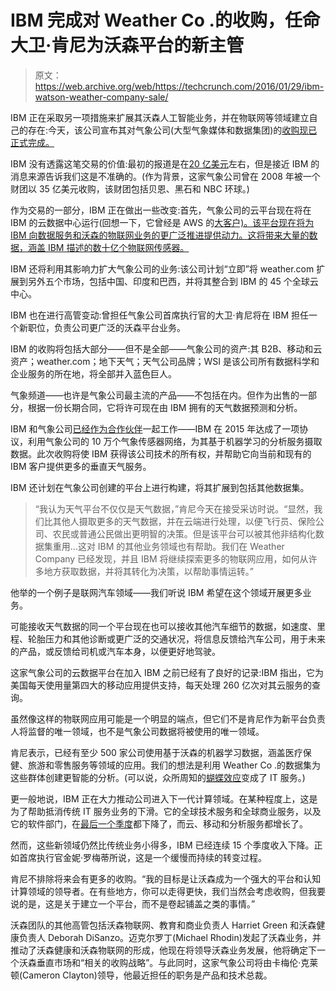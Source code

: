 # IBM 完成对 Weather Co .的收购，任命大卫·肯尼为沃森平台的新主管

> 原文：<https://web.archive.org/web/https://techcrunch.com/2016/01/29/ibm-watson-weather-company-sale/>

IBM 正在采取另一项措施来扩展其沃森人工智能业务，并在物联网等领域建立自己的存在:今天，该公司宣布其对气象公司(大型气象媒体和数据集团)的[收购现已正式完成。](https://web.archive.org/web/20230404190952/http://www-03.ibm.com/press/us/en/pressrelease/47952.wss)

IBM 没有透露这笔交易的价值:最初的报道是在[20 亿美元](https://web.archive.org/web/20230404190952/http://www.denverpost.com/weathernews/ci_29032603/ibm-nears-acquisition-weather-co-s-digital-data)左右，但是接近 IBM 的消息来源告诉我们这是不准确的。(作为背景，这家气象公司曾在 2008 年被一个财团以 35 亿美元收购，该财团包括贝恩、黑石和 NBC 环球。)

作为交易的一部分，IBM 正在做出一些改变:首先，气象公司的云平台现在将在 IBM 的云数据中心运行(回想一下，它曾经是 AWS 的[大客户)。该平台现在将为 IBM 向数据服务和沃森的物联网业务的更广泛推进提供动力。这将带来大量的数据，涵盖 IBM 描述的数十亿个物联网传感器。](https://web.archive.org/web/20230404190952/https://aws.amazon.com/solutions/case-studies/the-weather-company/)

IBM 还将利用其影响力扩大气象公司的业务:该公司计划“立即”将 weather.com 扩展到另外五个市场，包括中国、印度和巴西，并将其整合到 IBM 的 45 个全球云中心。

IBM 也在进行高管变动:曾担任气象公司首席执行官的大卫·肯尼将在 IBM 担任一个新职位，负责公司更广泛的沃森平台业务。

IBM 的收购将包括大部分——但不是全部——气象公司的资产:其 B2B、移动和云资产；weather.com；地下天气；天气公司品牌；WSI 是该公司所有数据科学和企业服务的所在地，将全部并入蓝色巨人。

气象频道——也许是气象公司最主流的产品——不包括在内。但作为出售的一部分，根据一份长期合同，它将许可现在由 IBM 拥有的天气数据预测和分析。

IBM 和气象公司[已经作为合作伙伴](https://web.archive.org/web/20230404190952/https://techcrunch.com/2015/03/30/ibm-wants-to-get-head-start-on-internet-of-things/)一起工作——IBM 在 2015 年达成了一项协议，利用气象公司的 10 万个气象传感器网络，为其基于机器学习的分析服务摄取数据。此次收购将使 IBM 获得该公司技术的所有权，并帮助它向当前和现有的 IBM 客户提供更多的垂直天气服务。

IBM 还计划在气象公司创建的平台上进行构建，将其扩展到包括其他数据集。

> “我认为天气平台不仅仅是天气数据，”肯尼今天在接受采访时说。“显然，我们比其他人摄取更多的天气数据，并在云端进行处理，以便飞行员、保险公司、农民或普通公民做出更明智的决策。但是该平台可以被其他非结构化数据集重用…这对 IBM 的其他业务领域也有帮助。我们在 Weather Company 已经发现，并且 IBM 将继续探索更多的物联网应用，如何从许多地方获取数据，并将其转化为决策，以帮助事情运转。”

他举的一个例子是联网汽车领域——我们听说 IBM 希望在这个领域开展更多业务。

可能接收天气数据的同一个平台现在也可以接收其他汽车细节的数据，如速度、里程、轮胎压力和其他诊断或更广泛的交通状况，将信息反馈给汽车公司，用于未来的产品，或反馈给司机或汽车本身，以便更好地驾驶。

这家气象公司的云数据平台在加入 IBM 之前已经有了良好的记录:IBM 指出，它为美国每天使用量第四大的移动应用提供支持，每天处理 260 亿次对其云服务的查询。

虽然像这样的物联网应用可能是一个明显的端点，但它们不是肯尼作为新平台负责人将监督的唯一领域，也不是气象公司数据将被使用的唯一领域。

肯尼表示，已经有至少 500 家公司使用基于沃森的机器学习数据，涵盖医疗保健、旅游和零售服务等领域的应用。我们的想法是利用 Weather Co .的数据集为这些群体创建更智能的分析。(可以说，众所周知的[蝴蝶效应](https://web.archive.org/web/20230404190952/https://en.wikipedia.org/wiki/Butterfly_effect)变成了 IT 服务。)

更一般地说，IBM 正在大力推动公司进入下一代计算领域。在某种程度上，这是为了帮助抵消传统 IT 服务业务的下滑。它的全球技术服务和全球商业服务，以及它的软件部门，在[最后一个季度](https://web.archive.org/web/20230404190952/https://techcrunch.com/2016/01/19/ibm-beats-in-q4-but-sales-of-22-1b-are-the-15th-straight-quarter-of-decline-for-big-blue/)都下降了，而云、移动和分析服务都增长了。

然而，这些新领域仍然比传统业务小得多，IBM 已经连续 15 个季度收入下降。正如首席执行官金妮·罗梅蒂所说，这是一个缓慢而持续的转变过程。

肯尼不排除将来会有更多的收购。“我的目标是让沃森成为一个强大的平台和认知计算领域的领导者。在有些地方，你可以走得更快，我们当然会考虑收购，但我要说的是，这是关于建立一个平台，而不是卷起铺盖之类的事情。”

沃森团队的其他高管包括沃森物联网、教育和商业负责人 Harriet Green 和沃森健康负责人 Deborah DiSanzo。迈克尔罗丁(Michael Rhodin)发起了沃森业务，并推动了沃森健康和沃森物联网的形成，他现在将领导沃森业务发展，他将确定下一个沃森垂直市场和“相关的收购战略”。与此同时，这家气象公司将由卡梅伦·克莱顿(Cameron Clayton)领导，他最近担任的职务是产品和技术总裁。